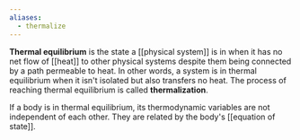 ```yaml
---
aliases:
  - thermalize
---
```

**Thermal equilibrium** is the state a [[physical system]] is in when it has no net flow of [[heat]] to other physical systems despite them being connected by a path permeable to heat. In other words, a system is in thermal equilibrium when it isn't isolated but also transfers no heat. The process of reaching thermal equilibrium is called **thermalization**.

If a body is in thermal equilibrium, its thermodynamic variables are not independent of each other. They are related by the body's [[equation of state]].